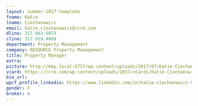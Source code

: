 ```yaml
---
layout: summer-2017-template 
fname: Katie
lname: Ciechanowicz
email: katie.ciechanowicz@rcre.com
dline: 317.663.6073
cline: 317.919.4668
department: Property Management
company: RESOURCE Property Management
title: Property Manager
extra: 
picture: http://mbp.local:5757/wp-content/uploads/2017/07/Katie-Ciechanowicz-Circle-Colorx600.jpg
vcard: https://rcre.com/wp-content/uploads/2017/vCards/Katie-Ciechanowicz.vcf
bio_url: 
wpcf_profile_linkedin: https://www.linkedin.com/in/katie-ciechanowicz-99085b31/
gender: F
broker: n
---
```

